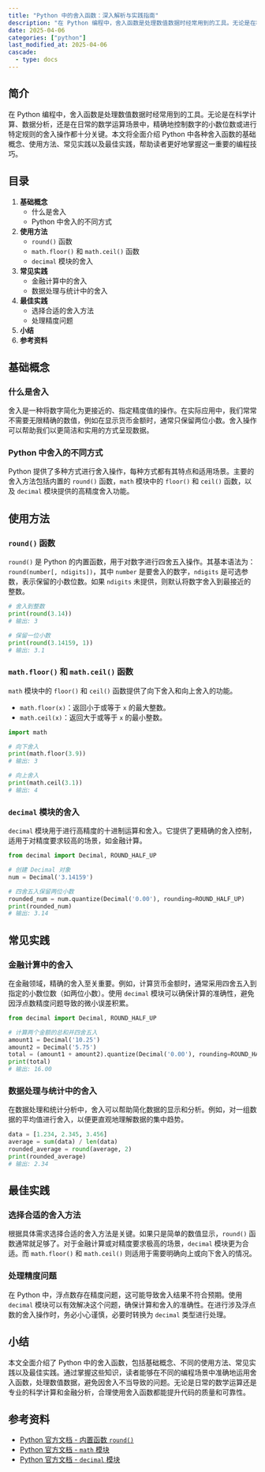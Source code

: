```yaml
---
title: "Python 中的舍入函数：深入解析与实践指南"
description: "在 Python 编程中，舍入函数是处理数值数据时经常用到的工具。无论是在科学计算、数据分析，还是在日常的数学运算场景中，精确地控制数字的小数位数或进行特定规则的舍入操作都十分关键。本文将全面介绍 Python 中各种舍入函数的基础概念、使用方法、常见实践以及最佳实践，帮助读者更好地掌握这一重要的编程技巧。"
date: 2025-04-06
categories: ["python"]
last_modified_at: 2025-04-06
cascade:
  - type: docs
---
```



## 简介
在 Python 编程中，舍入函数是处理数值数据时经常用到的工具。无论是在科学计算、数据分析，还是在日常的数学运算场景中，精确地控制数字的小数位数或进行特定规则的舍入操作都十分关键。本文将全面介绍 Python 中各种舍入函数的基础概念、使用方法、常见实践以及最佳实践，帮助读者更好地掌握这一重要的编程技巧。

<!-- more -->
## 目录
1. **基础概念**
    - 什么是舍入
    - Python 中舍入的不同方式
2. **使用方法**
    - `round()` 函数
    - `math.floor()` 和 `math.ceil()` 函数
    - `decimal` 模块的舍入
3. **常见实践**
    - 金融计算中的舍入
    - 数据处理与统计中的舍入
4. **最佳实践**
    - 选择合适的舍入方法
    - 处理精度问题
5. **小结**
6. **参考资料**

## 基础概念
### 什么是舍入
舍入是一种将数字简化为更接近的、指定精度值的操作。在实际应用中，我们常常不需要无限精确的数值，例如在显示货币金额时，通常只保留两位小数。舍入操作可以帮助我们以更简洁和实用的方式呈现数据。

### Python 中舍入的不同方式
Python 提供了多种方式进行舍入操作，每种方式都有其特点和适用场景。主要的舍入方法包括内置的 `round()` 函数，`math` 模块中的 `floor()` 和 `ceil()` 函数，以及 `decimal` 模块提供的高精度舍入功能。

## 使用方法
### `round()` 函数
`round()` 是 Python 的内置函数，用于对数字进行四舍五入操作。其基本语法为：`round(number[, ndigits])`，其中 `number` 是要舍入的数字，`ndigits` 是可选参数，表示保留的小数位数。如果 `ndigits` 未提供，则默认将数字舍入到最接近的整数。

```python
# 舍入到整数
print(round(3.14))  
# 输出: 3

# 保留一位小数
print(round(3.14159, 1))  
# 输出: 3.1
```

### `math.floor()` 和 `math.ceil()` 函数
`math` 模块中的 `floor()` 和 `ceil()` 函数提供了向下舍入和向上舍入的功能。
 - `math.floor(x)`：返回小于或等于 `x` 的最大整数。
 - `math.ceil(x)`：返回大于或等于 `x` 的最小整数。

```python
import math

# 向下舍入
print(math.floor(3.9))  
# 输出: 3

# 向上舍入
print(math.ceil(3.1))  
# 输出: 4
```

### `decimal` 模块的舍入
`decimal` 模块用于进行高精度的十进制运算和舍入。它提供了更精确的舍入控制，适用于对精度要求较高的场景，如金融计算。

```python
from decimal import Decimal, ROUND_HALF_UP

# 创建 Decimal 对象
num = Decimal('3.14159')

# 四舍五入保留两位小数
rounded_num = num.quantize(Decimal('0.00'), rounding=ROUND_HALF_UP)
print(rounded_num)  
# 输出: 3.14
```

## 常见实践
### 金融计算中的舍入
在金融领域，精确的舍入至关重要。例如，计算货币金额时，通常采用四舍五入到指定的小数位数（如两位小数）。使用 `decimal` 模块可以确保计算的准确性，避免因浮点数精度问题导致的微小误差积累。

```python
from decimal import Decimal, ROUND_HALF_UP

# 计算两个金额的总和并四舍五入
amount1 = Decimal('10.25')
amount2 = Decimal('5.75')
total = (amount1 + amount2).quantize(Decimal('0.00'), rounding=ROUND_HALF_UP)
print(total)  
# 输出: 16.00
```

### 数据处理与统计中的舍入
在数据处理和统计分析中，舍入可以帮助简化数据的显示和分析。例如，对一组数据的平均值进行舍入，以便更直观地理解数据的集中趋势。

```python
data = [1.234, 2.345, 3.456]
average = sum(data) / len(data)
rounded_average = round(average, 2)
print(rounded_average)  
# 输出: 2.34
```

## 最佳实践
### 选择合适的舍入方法
根据具体需求选择合适的舍入方法是关键。如果只是简单的数值显示，`round()` 函数通常就足够了。对于金融计算或对精度要求极高的场景，`decimal` 模块更为合适。而 `math.floor()` 和 `math.ceil()` 则适用于需要明确向上或向下舍入的情况。

### 处理精度问题
在 Python 中，浮点数存在精度问题，这可能导致舍入结果不符合预期。使用 `decimal` 模块可以有效解决这个问题，确保计算和舍入的准确性。在进行涉及浮点数的舍入操作时，务必小心谨慎，必要时转换为 `decimal` 类型进行处理。

## 小结
本文全面介绍了 Python 中的舍入函数，包括基础概念、不同的使用方法、常见实践以及最佳实践。通过掌握这些知识，读者能够在不同的编程场景中准确地运用舍入函数，处理数值数据，避免因舍入不当导致的问题。无论是日常的数学运算还是专业的科学计算和金融分析，合理使用舍入函数都能提升代码的质量和可靠性。

## 参考资料
- [Python 官方文档 - 内置函数 `round()`](https://docs.python.org/3/library/functions.html#round)
- [Python 官方文档 - `math` 模块](https://docs.python.org/3/library/math.html)
- [Python 官方文档 - `decimal` 模块](https://docs.python.org/3/library/decimal.html)